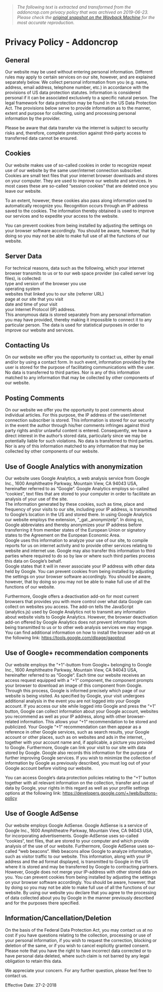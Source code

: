 > *The following text is extracted and transformed from the addoncrop.com privacy policy that was archived on 2019-06-23. Please check the [original snapshot on the Wayback Machine](https://web.archive.org/web/20190623085401id_/https%3A//addoncrop.com/privacy) for the most accurate reproduction.*

# Privacy Policy - Addoncrop

## General

Our website may be used without entering personal information. Different rules may apply to certain services on our site, however, and are explained separately below. We collect personal information from you (e.g. name, address, email address, telephone number, etc.) in accordance with the provisions of US data protection statutes. Information is considered personal if it can be associated exclusively to a specific natural person. The legal framework for data protection may be found in the US Data Protection Act. The provisions below serve to provide information as to the manner, extent and purpose for collecting, using and processing personal information by the provider.

Please be aware that data transfer via the internet is subject to security risks and, therefore, complete protection against third-party access to transferred data cannot be ensured.

## Cookies

Our website makes use of so-called cookies in order to recognize repeat use of our website by the same user/internet connection subscriber. Cookies are small text files that your internet browser downloads and stores on your computer. They are used to improve our website and services. In most cases these are so-called “session cookies” that are deleted once you leave our website.

To an extent, however, these cookies also pass along information used to automatically recognize you. Recognition occurs through an IP address saved to the cookies. The information thereby obtained is used to improve our services and to expedite your access to the website.

You can prevent cookies from being installed by adjusting the settings on your browser software accordingly. You should be aware, however, that by doing so you may not be able to make full use of all the functions of our website.

## Server Data

For technical reasons, data such as the following, which your internet browser transmits to us or to our web space provider (so called server log files), is collected:  
type and version of the browser you use  
operating system  
websites that linked you to our site (referrer URL)  
page at our site that you visit  
date and time of your visit  
your Internet Protocol (IP) address.  
This anonymous data is stored separately from any personal information you may have provided, thereby making it impossible to connect it to any particular person. The data is used for statistical purposes in order to improve our website and services.

## Contacting Us

On our website we offer you the opportunity to contact us, either by email and/or by using a contact form. In such event, information provided by the user is stored for the purpose of facilitating communications with the user. No data is transferred to third parties. Nor is any of this information matched to any information that may be collected by other components of our website.

## Posting Comments

On our website we offer you the opportunity to post comments about individual articles. For this purpose, the IP address of the user/internet connection subscriber is stored. This information is stored for our security in the event the author through his/her comments infringes against third party rights and/or unlawful content is entered. Consequently, we have a direct interest in the author’s stored data, particularly since we may be potentially liable for such violations. No data is transferred to third parties. Nor is any of this information matched to any information that may be collected by other components of our website.

## Use of Google Analytics with anonymization

Our website uses Google Analytics, a web analysis service from Google Inc., 1600 Amphitheatre Parkway, Mountain View, CA 94043 USA, hereinafter referred to as “Google“. Google Analytics employs so-called “cookies“, text files that are stored to your computer in order to facilitate an analysis of your use of the site.  
The information generated by these cookies, such as time, place and frequency of your visits to our site, including your IP address, is transmitted to Google’s location in the US and stored there. In using Google Analytics our website employs the extension, “_gat._anonymizeIp”. In doing so, Google abbreviates and thereby anonymizes your IP address before transferring it from member states of the European Union or signatory states to the Agreement on the European Economic Area.  
Google uses this information to analyze your use of our site, to compile reports for us on internet activity and to provide other services relating to website and internet use. Google may also transfer this information to third parties where required to do so by law or where such third parties process this data on Google’s behalf.  
Google states that it will in never associate your IP address with other data held by Google. You can prevent cookies from being installed by adjusting the settings on your browser software accordingly. You should be aware, however, that by doing so you may not be able to make full use of all the functions of our website.

Furthermore, Google offers a deactivation add-on for most current browsers that provides you with more control over what data Google can collect on websites you access. The add-on tells the JavaScript (analytics.js) used by Google Analytics not to transmit any information about website visits to Google Analytics. However, the browser deactivation add-on offered by Google Analytics does not prevent information from being transmitted to us or to other web analysis services we may engage. You can find additional information on how to install the browser add-on at the following link: https://tools.google.com/dlpage/gaoptout

## Use of Google+ recommendation components

Our website employs the “+1“-buttom from Google+ belonging to Google Inc., 1600 Amphitheatre Parkway, Mountain View, CA 94043 USA, hereinafter referred to as “Google“. Each time our website receives an access request equipped with a “+1“ component, the component prompts your browser to download an image of this component from Google. Through this process, Google is informed precisely which page of our website is being visited. As specified by Google, your visit undergoes additional analysis in the event you are not logged into your Google account. If you access our site while logged into Google and press the “+1″ button, Google can collect information about your Google account, websites you recommend as well as your IP address, along with other browser-related information. This allows your “+1“ recommendation to be stored and publicized. Your Google “+1“ recommendation can then appear as a reference in other Google services, such as search results, your Google account or other places, such as on websites and ads in the internet, , together with your account name and, if applicable, a picture you provided to Google. Furthermore, Google can link your visit to our site with data stored by Google. Google also records this information for the purpose of further improving Google services. If you wish to minimize the collection of information by Google as previously described, you must log out of your Google account before visiting our website.

You can access Google‘s data protection policies relating to the “+1“ button together with all relevant information on the collection, transfer and use of data by Google, your rights in this regard as well as your profile settings options at the following link: https://developers.google.com/+/web/buttons-policy

## Use of Google AdSense

Our website employs Google AdSense. Google AdSense is a service of Google Inc., 1600 Amphitheatre Parkway, Mountain View, CA 94043 USA, for incorporating advertisements. Google-AdSense uses so-called “cookies“, text files, that are stored to your computer and which provide analysis of the use of our website. Furthermore, Google AdSense uses so-called “web beacons“. Web beacons allow Google to analyze information, such as visitor traffic to our website. This information, along with your IP address and the ad format displayed, is transmitted to Google in the US where it is stored and may be transferred by Google to contracting partners. However, Google does not merge your IP-address with other stored data on you. You can prevent cookies from being installed by adjusting the settings on your browser software accordingly. You should be aware, however, that by doing so you may not be able to make full use of all the functions of our website. By using our website you declare that you agree to the processing of data collected about you by Google in the manner previously described and for the purposes there specified.

## Information/Cancellation/Deletion

On the basis of the Federal Data Protection Act, you may contact us at no cost if you have questions relating to the collection, processing or use of your personal information, if you wish to request the correction, blocking or deletion of the same, or if you wish to cancel explicitly granted consent. Please note that you have the right to have incorrect data corrected or to have personal data deleted, where such claim is not barred by any legal obligation to retain this data.

We appreciate your concern. For any further question, please feel free to contact us.

Effective Date: 27-2-2018
